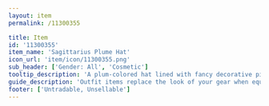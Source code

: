 ```yaml
---
layout: item
permalink: /11300355

title: Item
id: '11300355'
item_name: 'Sagittarius Plume Hat'
icon_url: 'item/icon/11300355.png'
sub_header: ['Gender: All', 'Cosmetic']
tooltip_description: 'A plum-colored hat lined with fancy decorative pieces.'
guide_description: 'Outfit items replace the look of your gear when equipped.'
footer: ['Untradable, Unsellable']
---
```

